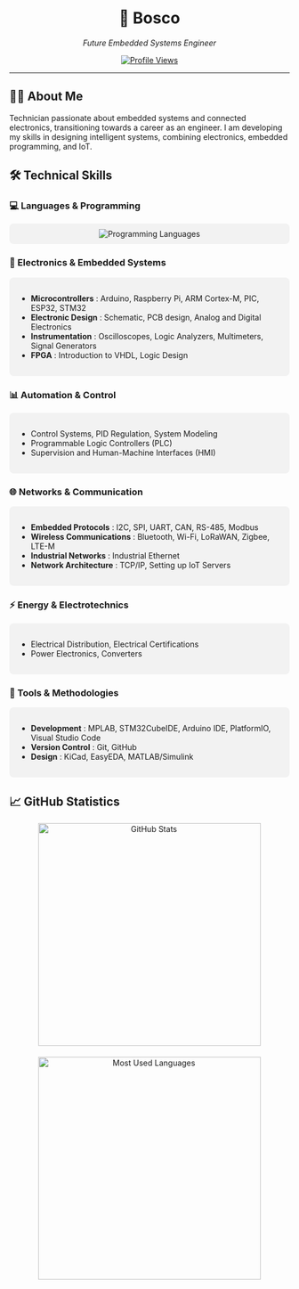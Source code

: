 <div align="center">
  <h1>🚀 Bosco</h1>
  <p><em>Future Embedded Systems Engineer</em></p>
  
  [![Profile Views](https://komarev.com/ghpvc/?username=bosco-drg&color=brightgreen&style=flat-square)](https://github.com/bosco-drg)
</div>

---

## 👨‍💻 About Me

<div>
Technician passionate about embedded systems and connected electronics, transitioning towards a career as an engineer. I am developing my skills in designing intelligent systems, combining electronics, embedded programming, and IoT.
</div>

## 🛠️ Technical Skills

### 💻 Languages & Programming
<div align="center" style="padding: 10px; background-color: rgba(50, 50, 50, 0.05); border-radius: 8px; margin: 10px 0;">
  <img src="https://skillicons.dev/icons?i=c,cpp,cs,python,js,html,css" alt="Programming Languages" />
</div>

### 🔌 Electronics & Embedded Systems
<div style="background-color: rgba(50, 50, 50, 0.05); border-radius: 8px; padding: 15px; margin: 10px 0;">
  <ul>
      <li><b>Microcontrollers</b> : Arduino, Raspberry Pi, ARM Cortex-M, PIC, ESP32, STM32</li>
      <li><b>Electronic Design</b> : Schematic, PCB design, Analog and Digital Electronics</li>
      <li><b>Instrumentation</b> : Oscilloscopes, Logic Analyzers, Multimeters, Signal Generators</li>
      <li><b>FPGA</b> : Introduction to VHDL, Logic Design</li>
  </ul>
</div>

### 📊 Automation & Control
<div style="background-color: rgba(50, 50, 50, 0.05); border-radius: 8px; padding: 15px; margin: 10px 0;">
  <ul>
      <li>Control Systems, PID Regulation, System Modeling</li>
      <li>Programmable Logic Controllers (PLC)</li>
      <li>Supervision and Human-Machine Interfaces (HMI)</li>
  </ul>
</div>

### 🌐 Networks & Communication
<div style="background-color: rgba(50, 50, 50, 0.05); border-radius: 8px; padding: 15px; margin: 10px 0;">
  <ul>
      <li><b>Embedded Protocols</b> : I2C, SPI, UART, CAN, RS-485, Modbus</li>
      <li><b>Wireless Communications</b> : Bluetooth, Wi-Fi, LoRaWAN, Zigbee, LTE-M</li>
      <li><b>Industrial Networks</b> : Industrial Ethernet</li>
      <li><b>Network Architecture</b> : TCP/IP, Setting up IoT Servers</li>
  </ul>
</div>

### ⚡ Energy & Electrotechnics
<div style="background-color: rgba(50, 50, 50, 0.05); border-radius: 8px; padding: 15px; margin: 10px 0;">
  <ul>
      <li>Electrical Distribution, Electrical Certifications</li>
      <li>Power Electronics, Converters</li>
  </ul>
</div>

### 🔧 Tools & Methodologies
<div style="background-color: rgba(50, 50, 50, 0.05); border-radius: 8px; padding: 15px; margin: 10px 0;">
  <ul>
      <li><b>Development</b> : MPLAB, STM32CubeIDE, Arduino IDE, PlatformIO, Visual Studio Code</li>
      <li><b>Version Control</b> : Git, GitHub</li>
      <li><b>Design</b> : KiCad, EasyEDA, MATLAB/Simulink</li>
  </ul>
</div>

## 📈 GitHub Statistics

<div align="center" style="display: flex; flex-wrap: wrap; justify-content: center; gap: 10px;">
  <div style="display: flex; flex-direction: column; align-items: center; gap: 20px;">
    <img src="https://github-readme-stats.vercel.app/api?username=bosco-drg&show_icons=true&theme=graywhite&hide_border=true" width="400px" alt="GitHub Stats"/>
    <img src="https://github-readme-stats.vercel.app/api/top-langs/?username=bosco-drg&layout=compact&theme=graywhite&hide_border=true" width="400px" alt="Most Used Languages"/>
  </div>
</div>

[def]: https://img.shields.io/badge/Blog-FF5722?style=for-the-badge&logo=blogger&logoColor=whit
[def2]: https://skillicons.dev/icons?i=c,cpp,python,js,html,cs
